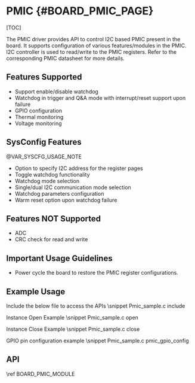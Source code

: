 # PMIC {#BOARD_PMIC_PAGE}

[TOC]

The PMIC driver provides API to control I2C based PMIC present in the board. It supports configuration
of various features/modules in the PMIC. I2C controller is used to read/write to the PMIC registers.
Refer to the corresponding PMIC datasheet for more details.

## Features Supported

- Support enable/disable watchdog
- Watchdog in trigger and Q&A mode with interrupt/reset support upon failure
- GPIO configuration
- Thermal monitoring
- Voltage monitoring

## SysConfig Features

@VAR_SYSCFG_USAGE_NOTE

- Option to specify I2C address for the register pages
- Toggle watchdog functionality
- Watchdog mode selection
- Single/dual I2C communication mode selection
- Watchdog parameters configuration
- Warm reset option upon watchdog failure

## Features NOT Supported

- ADC
- CRC check for read and write

## Important Usage Guidelines

- Power cycle the board to restore the PMIC register configurations.

## Example Usage

Include the below file to access the APIs
\snippet Pmic_sample.c include

Instance Open Example
\snippet Pmic_sample.c open

Instance Close Example
\snippet Pmic_sample.c close

GPIO pin configuration example
\snippet Pmic_sample.c pmic_gpio_config

## API

\ref BOARD_PMIC_MODULE
